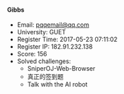 #### Gibbs  

* Email: pqqemail@qq.com  
* University: GUET  
* Register Time: 2017-05-23 07:11:02  
* Register IP: 182.91.232.138  
* Score: 156  
* Solved challenges: 
  * SniperOJ-Web-Browser  
  * 真正的签到题  
  * Talk with the AI robot  
